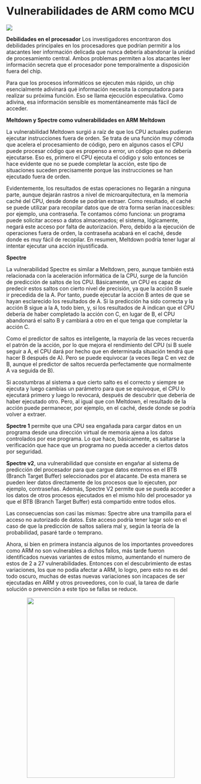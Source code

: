 # Vulnerabilidades de ARM como MCU


![](https://tectijuana.edu.mx/wp-content/uploads/2014/11/Heading-Ing-sistemas-2048x672.png) 

**Debilidades en el procesador**
Los investigadores encontraron dos debilidades principales en los procesadores que podrían permitir a los atacantes leer información delicada que nunca debería abandonar la unidad de procesamiento central. Ambos problemas permiten a los atacantes leer información secreta que el procesador pone temporalmente a disposición fuera del chip.

Para que los procesos informáticos se ejecuten más rápido, un chip esencialmente adivinará qué información necesita la computadora para realizar su próxima función. Eso se llama ejecución especulativa. Como adivina, esa información sensible es momentáneamente más fácil de acceder.

**Meltdown y Spectre como vulnerabilidades en ARM**
**Meltdown**

La vulnerabilidad Meltdown surgió a raíz de que los CPU actuales pudieran ejecutar instrucciones fuera de orden. Se trata de una función muy cómoda que acelera el procesamiento de código, pero en algunos casos el CPU puede procesar código que es propenso a error, un código que no debería ejecutarse. Eso es, primero el CPU ejecuta el código y solo entonces se hace evidente que no se puede completar la acción, este tipo de situaciones suceden precisamente porque las instrucciones se han ejecutado fuera de orden.

Evidentemente, los resultados de estas operaciones no llegarán a ninguna parte, aunque dejarán rastros a nivel de microarquitectura, en la memoria caché del CPU, desde donde se podrían extraer. Como resultado, el caché se puede utilizar para recopilar datos que de otra forma serían inaccesibles: por ejemplo, una contraseña. Te contamos cómo funciona: un programa puede solicitar acceso a datos almacenados; el sistema, lógicamente, negará este acceso por falta de autorización. Pero, debido a la ejecución de operaciones fuera de orden, la contraseña acabará en el caché, desde donde es muy fácil de recopilar. En resumen, Meltdown podría tener lugar al intentar ejecutar una acción injustificada.

**Spectre**

La vulnerabilidad Spectre es similar a Meltdown, pero, aunque también está relacionada con la aceleración informática de la CPU, surge de la función de predicción de saltos de los CPU. Básicamente, un CPU es capaz de predecir estos saltos con cierto nivel de precisión, ya que la acción B suele ir precedida de la A. Por tanto, puede ejecutar la acción B antes de que se hayan esclarecido los resultados de A. Si la predicción ha sido correcta y la acción B sigue a la A, todo bien, y, si los resultados de A indican que el CPU debería de haber completado la acción con C, en lugar de B, el CPU abandonará el salto B y cambiará a otro en el que tenga que completar la acción C.

Como el predictor de saltos es inteligente, la mayoría de las veces recuerda el patrón de la acción, por lo que mejora el rendimiento del CPU (si B suele seguir a A, el CPU dará por hecho que en determinada situación tendrá que hacer B después de A). Pero se puede equivocar (a veces llega C en vez de B, aunque el predictor de saltos recuerda perfectamente que normalmente A va seguida de B).

Si acostumbras al sistema a que cierto salto es el correcto y siempre se ejecuta y luego cambias un parámetro para que se equivoque, el CPU lo ejecutará primero y luego lo revocará, después de descubrir que debería de haber ejecutado otro. Pero, al igual que con Meltdown, el resultado de la acción puede permanecer, por ejemplo, en el caché, desde donde se podría volver a extraer.

**Spectre 1** permite que una CPU sea engañada para cargar datos en un programa desde una dirección virtual de memoria ajena a los datos controlados por ese programa. Lo que hace, básicamente, es saltarse la verificación que hace que un programa no pueda acceder a ciertos datos por seguridad.

**Spectre v2**, una vulnerabilidad que consiste en engañar al sistema de predicción del procesador para que cargue datos externos en el BTB (Branch Target Buffer) seleccionados por el atacante. De esta manera se pueden leer datos directamente de los procesos que lo ejecuten, por ejemplo, contraseñas. Además, Spectre V2 permite que se pueda acceder a los datos de otros procesos ejecutados en el mismo hilo del procesador ya que el BTB (Branch Target Buffer) está compartido entre todos ellos.

Las consecuencias son casi las mismas: Spectre abre una trampilla para el acceso no autorizado de datos. Este acceso podría tener lugar solo en el caso de que la predicción de saltos saliera mal y, según la teoría de la probabilidad, pasaré tarde o temprano.

Ahora, si bien en primera instancia algunos de los importantes proveedores como ARM no son vulnerables a dichos fallos, más tarde fueron identificados nuevas variantes de estos mismo, aumentando el numero de estos de 2 a 27 vulnerabilidades. Entonces con el descubrimiento de estas variaciones, los que no podía afectar a ARM, lo logro, pero esto no es del todo oscuro, muchas de estas nuevas variaciones son incapaces de ser ejecutadas en ARM y otros proveedores, con lo cual, la tarea de darle solución o prevención a este tipo se fallas se reduce.

<p align="center">
<img width="394" height="479" src="url de laa imagen aqui">
</p>
